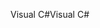 <span data-ttu-id="cfdc0-101">Visual C#</span><span class="sxs-lookup"><span data-stu-id="cfdc0-101">Visual C#</span></span>